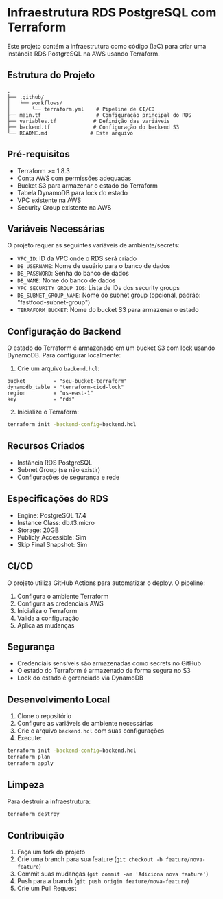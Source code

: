 # Infraestrutura RDS PostgreSQL com Terraform

Este projeto contém a infraestrutura como código (IaC) para criar uma instância RDS PostgreSQL na AWS usando Terraform.

## Estrutura do Projeto

```
.
├── .github/
│   └── workflows/
│       └── terraform.yml    # Pipeline de CI/CD
├── main.tf                  # Configuração principal do RDS
├── variables.tf            # Definição das variáveis
├── backend.tf              # Configuração do backend S3
└── README.md              # Este arquivo
```

## Pré-requisitos

- Terraform >= 1.8.3
- Conta AWS com permissões adequadas
- Bucket S3 para armazenar o estado do Terraform
- Tabela DynamoDB para lock do estado 
- VPC existente na AWS
- Security Group existente na AWS 

## Variáveis Necessárias

O projeto requer as seguintes variáveis de ambiente/secrets:

- `VPC_ID`: ID da VPC onde o RDS será criado 
- `DB_USERNAME`: Nome de usuário para o banco de dados
- `DB_PASSWORD`: Senha do banco de dados
- `DB_NAME`: Nome do banco de dados
- `VPC_SECURITY_GROUP_IDS`: Lista de IDs dos security groups
- `DB_SUBNET_GROUP_NAME`: Nome do subnet group (opcional, padrão: "fastfood-subnet-group")
- `TERRAFORM_BUCKET`: Nome do bucket S3 para armazenar o estado

## Configuração do Backend

O estado do Terraform é armazenado em um bucket S3 com lock usando DynamoDB. Para configurar localmente:

1. Crie um arquivo `backend.hcl`:
```hcl
bucket         = "seu-bucket-terraform"
dynamodb_table = "terraform-cicd-lock"
region         = "us-east-1"
key            = "rds"
```

2. Inicialize o Terraform:
```bash
terraform init -backend-config=backend.hcl
```

## Recursos Criados

- Instância RDS PostgreSQL
- Subnet Group (se não existir)
- Configurações de segurança e rede

## Especificações do RDS

- Engine: PostgreSQL 17.4
- Instance Class: db.t3.micro
- Storage: 20GB
- Publicly Accessible: Sim
- Skip Final Snapshot: Sim

## CI/CD

O projeto utiliza GitHub Actions para automatizar o deploy. O pipeline:

1. Configura o ambiente Terraform
2. Configura as credenciais AWS
3. Inicializa o Terraform
4. Valida a configuração
5. Aplica as mudanças

## Segurança

- Credenciais sensíveis são armazenadas como secrets no GitHub
- O estado do Terraform é armazenado de forma segura no S3
- Lock do estado é gerenciado via DynamoDB

## Desenvolvimento Local

1. Clone o repositório
2. Configure as variáveis de ambiente necessárias
3. Crie o arquivo `backend.hcl` com suas configurações
4. Execute:
```bash
terraform init -backend-config=backend.hcl
terraform plan
terraform apply
```

## Limpeza

Para destruir a infraestrutura:

```bash
terraform destroy
```

## Contribuição

1. Faça um fork do projeto
2. Crie uma branch para sua feature (`git checkout -b feature/nova-feature`)
3. Commit suas mudanças (`git commit -am 'Adiciona nova feature'`)
4. Push para a branch (`git push origin feature/nova-feature`)
5. Crie um Pull Request
